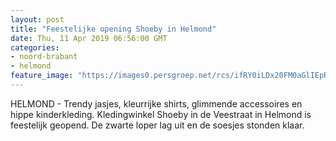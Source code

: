```yaml
---
layout: post
title: "Feestelijke opening Shoeby in Helmond"
date: Thu, 11 Apr 2019 06:56:00 GMT
categories: 
- noord-brabant 
- helmond 
feature_image: "https://images0.persgroep.net/rcs/ifRY0iLDx20FM0aGlIEpRpxh2Uw/diocontent/145242980/_fitwidth/400/?appId=21791a8992982cd8da851550a453bd7f&quality=0.7"
---
```


HELMOND - Trendy jasjes, kleurrijke shirts, glimmende accessoires en hippe kinderkleding. Kledingwinkel Shoeby in de Veestraat in Helmond is feestelijk geopend. De zwarte loper lag uit en de soesjes stonden klaar.
